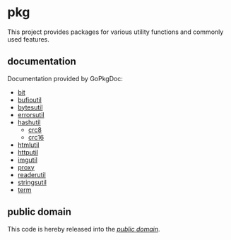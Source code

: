 pkg
===

This project provides packages for various utility functions and commonly used
features.

documentation
-------------

Documentation provided by GoPkgDoc:

   - [bit][]
   - [bufioutil][]
   - [bytesutil][]
   - [errorsutil][]
   - [hashutil][]
       - [crc8][]
       - [crc16][]
   - [htmlutil][]
   - [httputil][]
   - [imgutil][]
   - [proxy][]
   - [readerutil][]
   - [stringsutil][]
   - [term][]

[bit]: http://godoc.org/github.com/mewkiz/pkg/bit
[bufioutil]: http://godoc.org/github.com/mewkiz/pkg/bufioutil
[bytesutil]: http://godoc.org/github.com/mewkiz/pkg/bytesutil
[errorsutil]: http://godoc.org/github.com/mewkiz/pkg/errorsutil
[hashutil]: http://godoc.org/github.com/mewkiz/pkg/hashutil
[crc8]: http://godoc.org/github.com/mewkiz/pkg/hashutil/crc8
[crc16]: http://godoc.org/github.com/mewkiz/pkg/hashutil/crc16
[htmlutil]: http://godoc.org/github.com/mewkiz/pkg/htmlutil
[httputil]: http://godoc.org/github.com/mewkiz/pkg/httputil
[imgutil]: http://godoc.org/github.com/mewkiz/pkg/imgutil
[proxy]: http://godoc.org/github.com/mewkiz/pkg/proxy
[readerutil]: http://godoc.org/github.com/mewkiz/pkg/readerutil
[stringsutil]: http://godoc.org/github.com/mewkiz/pkg/stringsutil
[term]: http://godoc.org/github.com/mewkiz/pkg/term

public domain
-------------

This code is hereby released into the *[public domain][]*.

[public domain]: https://creativecommons.org/publicdomain/zero/1.0/

